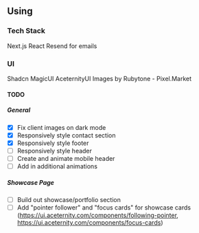 ## Using

### **Tech Stack**
Next.js
React
Resend for emails

### **UI**
Shadcn
MagicUI
AceternityUI
Images by Rubytone - Pixel.Market


#### TODO
##### General
+ [x] Fix client images on dark mode
+ [x] Responsively style contact section
+ [x] Responsively style footer
+ [ ] Responsively style header
+ [ ] Create and animate mobile header
+ [ ] Add in additional animations

##### Showcase Page
+ [ ] Build out showcase/portfolio section
+ [ ] Add "pointer follower" and "focus cards" for showcase cards (https://ui.aceternity.com/components/following-pointer, https://ui.aceternity.com/components/focus-cards)